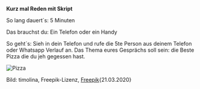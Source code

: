 **Kurz mal Reden mit Skript**

So lang dauert´s: 5 Minuten

Das brauchst du: Ein Telefon oder ein Handy

So geht´s: Sieh in dein Telefon und rufe die 5te Person aus deinem Telefon oder Whatsapp Verlauf an.
Das Thema eures Gesprächs soll sein: die Beste Pizza die du jeh gegessen hast.

![Pizza](https://image.freepik.com/fotos-kostenlos/italienische-pizza-mit-huhn-salami-zucchini-tomaten-und-kraeutern_2829-10839.jpg)

Bild: timolina, Freepik-Lizenz, [Freepik](https://de.freepik.com/fotos-kostenlos/italienische-pizza-mit-huhn-salami-zucchini-tomaten-und-kraeutern_6932981.htm#page=1&query=Pizza&position=14){21.03.2020}
